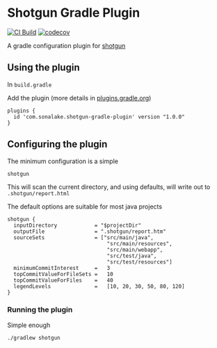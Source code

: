 # Shotgun Gradle Plugin

[![CI Build](https://github.com/sonalake/shotgun-gradle-plugin/workflows/CI%20Build/badge.svg)](https://github.com/sonalake/shotgun-gradle-plugin)
[![codecov](https://codecov.io/gh/sonalake/shotgun-gradle-plugin/branch/main/graph/badge.svg)](https://codecov.io/gh/sonalake/shotgun-gradle-plugin)


A gradle configuration plugin for [shotgun](https://github.com/sonalake/shotgun)

## Using the plugin

In `build.gradle`

Add the plugin (more details in [plugins.gradle.org](https://plugins.gradle.org/plugin/com.sonalake.shotgun-gradle-plugin))

    plugins {
      id 'com.sonalake.shotgun-gradle-plugin' version "1.0.0"
    }

## Configuring the plugin

The minimum configuration is a simple

    shotgun

This will scan the current directory, and using defaults, will write out to
`.shotgun/report.html`


The default options are suitable for most java projects

    shotgun {
      inputDirectory            = "$projectDir"
      outputFile                = ".shotgun/report.htm"
      sourceSets                = ["src/main/java",
                                    "src/main/resources",
                                    "src/main/webapp",
                                    "src/test/java",
                                    "src/test/resources"]
      minimumCommitInterest     =   3
      topCommitValueForFileSets =   10
      topCommitValueForFiles    =   40
      legendLevels              =   [10, 20, 30, 50, 80, 120]
    }

### Running the plugin

Simple enough

    ./gradlew shotgun